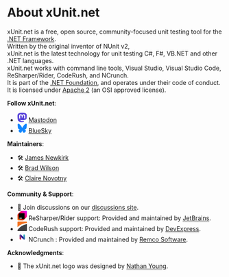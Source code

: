 # About xUnit.net

xUnit.net is a free, open source, community-focused unit testing tool for the [.NET Framework](https://dotnet.microsoft.com/en-us/).  
Written by the original inventor of NUnit v2,  
xUnit.net is the latest technology for unit testing C#, F#, VB.NET and other .NET languages.  
xUnit.net works with command line tools, Visual Studio, Visual Studio Code, ReSharper/Rider, CodeRush, and NCrunch.  
It is part of the [.NET Foundation](https://dotnetfoundation.org/), and operates under their code of conduct.  
It is licensed under [Apache 2](https://www.apache.org/licenses/LICENSE-2.0.html) (an OSI approved license).  

**Follow xUnit.net**:

- <img src="images/Mastodon-Logo.svg" alt="Mastodon logo" width="22" height="22" /> [Mastodon](https://dotnet.social/@xunit)
- <img src="images/Bluesky-Logo.png" alt="Bluesky logo" width="22" height="22" /> [BlueSky](https://bsky.app/@xunit.net)

**Maintainers**:

- 🛠️ [James Newkirk](https://www.jamesnewkirk.com/)
- 🛠️ [Brad Wilson](https://bradwilson.dev/)
- 🛠️ [Claire Novotny](https://github.com/clairernovotny)

**Community & Support**:

- 📢 Join discussions on our [discussions site](https://github.com/xunit/xunit/discussions/).
- <img src="images/Jetbrains-Logo.png" alt="Jetbrains logo" width="22" height="22" /> ReSharper/Rider support: Provided and maintained by [JetBrains](https://www.jetbrains.com/).
- <img src="images/DevExpress-Logo.png" alt="DevExpress Logo" width="22" height="22" /> CodeRush support: Provided and maintained by [DevExpress](https://www.devexpress.com/).
- <img src="images/NCrunch-Logo.png" alt="NCrunch Logo" width="22" height="22" /> NCrunch : Provided and maintained by [Remco Software](https://www.ncrunch.net/).

**Acknowledgments**:

- 🎨 The xUnit.net logo was designed by [Nathan Young](https://mas.to/@nathanyoung).
